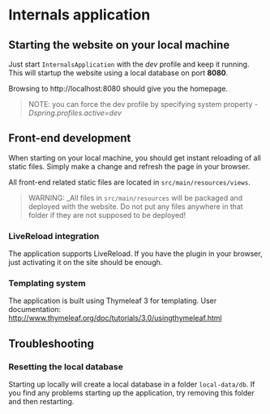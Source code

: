 # Internals application

## Starting the website on your local machine
Just start `InternalsApplication` with the *dev* profile and keep it running.
This will startup the website using a local database on port **8080**.

Browsing to http://localhost:8080 should give you the homepage.

> NOTE: you can force the dev profile by specifying system property *-Dspring.profiles.active=dev* 

## Front-end development
When starting on your local machine, you should get instant reloading of all static files.
Simply make a change and refresh the page in your browser.

All front-end related static files are located in `src/main/resources/views`.

> WARNING: _All files in `src/main/resources` will be packaged and deployed with the website.
> Do not put any files anywhere in that folder if they are not supposed to be deployed!

### LiveReload integration
The application supports LiveReload.
If you have the plugin in your browser, just activating it on the site should be enough.

### Templating system
The application is built using Thymeleaf 3 for templating.
User documentation: http://www.thymeleaf.org/doc/tutorials/3.0/usingthymeleaf.html

## Troubleshooting
### Resetting the local database
Starting up locally will create a local database in a folder `local-data/db`.
If you find any problems starting up the application, try removing this folder and then restarting.

